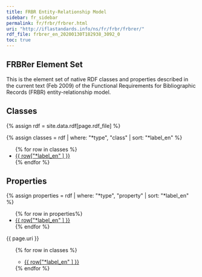 ```yaml
---
title: FRBR Entity-Relationship Model
sidebar: fr_sidebar
permalink: fr/frbr/frbrer.html
uri: "http://iflastandards.info/ns/fr/frbr/frbrer/"
rdf_file: frbrer_en_20200130T182938_3092_0
toc: true
---
```


## FRBRer Element Set

This is the element set of native RDF classes and properties described in the current text (Feb 2009) of the Functional Requirements for Bibliographic Records (FRBR) entity-relationship model.

## Classes

{% assign rdf = site.data.rdf[page.rdf_file] %}

{% assign classes = rdf | where: "*type", "class" | sort: "*label_en"  %}

<ul>
{% for row in classes %}
  <li>
   <a href="#{{ row["*label_en"] }}">{{ row["*label_en" ] }}</a>
  </li>
{% endfor %}
</ul>

## Properties

{% assign properties = rdf | where: "*type", "property" | sort: "*label_en"  %}

<ul>
{% for row in properties%}
  <li>
   <a href="#{{ row["*label_en"] }}">{{ row["*label_en" ] }}</a>
  </li>
  {% endfor %}
</ul>
{{ page.uri }}

<ul>
{% for row in classes %}
<div id = "{{ row["*label_en" ] }}">
<ul>
  <li>
   <a href="#{{ row["*label_en"] }}">{{ row["*label_en" ] }}</a>
  </li>
  </ul>
  </div>
{% endfor %}

